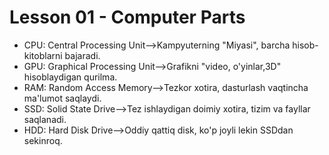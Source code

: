 # Lesson 01 - Computer Parts

- CPU: Central Processing Unit-->Kampyuterning "Miyasi", barcha hisob-kitoblarni bajaradi.
- GPU: Graphical Processing Unit-->Grafikni "video, o'yinlar,3D" hisoblaydigan qurilma.
- RAM: Random Access Memory-->Tezkor xotira, dasturlash vaqtincha ma'lumot saqlaydi.
- SSD: Solid State Drive-->Tez ishlaydigan doimiy xotira, tizim va fayllar saqlanadi.
- HDD: Hard Disk Drive-->Oddiy qattiq disk, ko'p joyli lekin SSDdan sekinroq.
